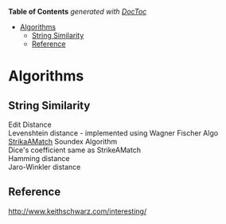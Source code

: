 **Table of Contents**  *generated with [DocToc](http://doctoc.herokuapp.com/)*

- [Algorithms](#algorithms)
	- [String Similarity](#string-similarity)
	- [Reference](#reference)

Algorithms
==========

String Similarity
-----------------
Edit Distance  
Levenshtein distance - implemented using Wagner Fischer Algo  
[StrikaAMatch](http://www.catalysoft.com/articles/StrikeAMatch.html)
Soundex Algorithm  
Dice's coefficient same as StrikeAMatch  
Hamming distance  
Jaro-Winkler distance  


Reference
---------
http://www.keithschwarz.com/interesting/  
